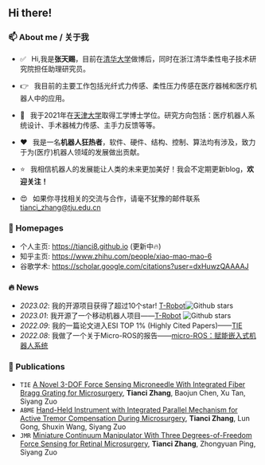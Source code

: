 ## Hi there!

### 📫 About me / 关于我
- ✅  &ensp;Hi,我是**张天赐**，目前在[清华大学](https://www.tsinghua.edu.cn/)做博后，同时在浙江清华柔性电子技术研究院担任助理研究员。

- 👉  &ensp;我目前的主要工作包括光纤式力传感、柔性压力传感在医疗器械和医疗机器人中的应用。

- 🎈  &ensp;我于2021年在[天津大学](http://www.tju.edu.cn/)取得工学博士学位。研究方向包括：医疗机器人系统设计、手术器械力传感、主手力反馈等等。

- ❤️ &ensp;我是一名**机器人狂热者**，软件、硬件、结构、控制、算法均有涉及，致力于为(医疗)机器人领域的发展做出贡献。

- ⭐  &ensp;我相信机器人的发展能让人类的未来更加美好！我会不定期更新blog，**欢迎关注！**

- 😍  &ensp;如果你寻找相关的交流与合作，请毫不犹豫的邮件联系[tianci_zhang@tju.edu.cn](tianci_zhang@tju.edu.cn)

### 📎 Homepages
- 个人主页: https://tianci8.github.io (更新中🔥) 
- 知乎主页: https://www.zhihu.com/people/xiao-mao-mao-6
- 谷歌学术: https://scholar.google.com/citations?user=dxHuwzQAAAAJ

### 🔥 News
- *2023.02*: 我的开源项目获得了超过10个star! [T-Robot](https://github.com/tianci8/T-Robot)![Github stars](https://img.shields.io/github/stars/tianci8/T-Robot.svg)
- *2023.01*: 我开源了一个移动机器人项目——[T-Robot](https://github.com/tianci8/T-Robot) ![Github stars](https://img.shields.io/github/stars/tianci8/T-Robot.svg)
- *2022.09*: 我的一篇论文进入ESI TOP 1% (Highly Cited Papers)——[TIE](https://ieeexplore.ieee.org/document/9345364)
- *2022.08*: 我做了一个关于Micro-ROS的报告——[micro-ROS：赋能嵌入式机器人系统](https://www.koushare.com/video/videodetail/34939)

### 📝 Publications 
- ``TIE`` [A Novel 3-DOF Force Sensing Microneedle With Integrated Fiber Bragg Grating for Microsurgery](https://ieeexplore.ieee.org/document/9345364), **Tianci Zhang**, Baojun Chen, Xu Tan, Siyang Zuo
- ``ABME`` [Hand-Held Instrument with Integrated Parallel Mechanism for Active Tremor Compensation During Microsurgery](https://link.springer.com/article/10.1007/s10439-019-02358-2), **Tianci Zhang**, Lun Gong, Shuxin Wang, Siyang Zuo
- ``JMR`` [Miniature Continuum Manipulator With Three Degrees-of-Freedom Force Sensing for Retinal Microsurgery](https://asmedigitalcollection.asme.org/mechanismsrobotics/article-abstract/13/4/041002/1096938/Miniature-Continuum-Manipulator-With-Three-Degrees), **Tianci Zhang**, Zhongyuan Ping, Siyang Zuo
